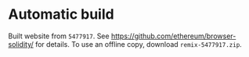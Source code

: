 # Automatic build
Built website from `5477917`. See https://github.com/ethereum/browser-solidity/ for details.
To use an offline copy, download `remix-5477917.zip`.
